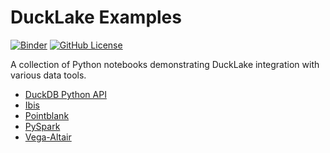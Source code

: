 # DuckLake Examples

[![Binder](https://mybinder.org/badge_logo.svg)](https://mybinder.org/v2/gh/esadek/ducklake-examples/main)
[![GitHub License](https://img.shields.io/github/license/esadek/ducklake-examples)](LICENSE)

A collection of Python notebooks demonstrating DuckLake integration with various data tools.

- [DuckDB Python API](examples/duckdb.ipynb)
- [Ibis](examples/ibis.ipynb)
- [Pointblank](examples/pointblank.ipynb)
- [PySpark](examples/pyspark.ipynb)
- [Vega-Altair](examples/vega_altair.ipynb)
